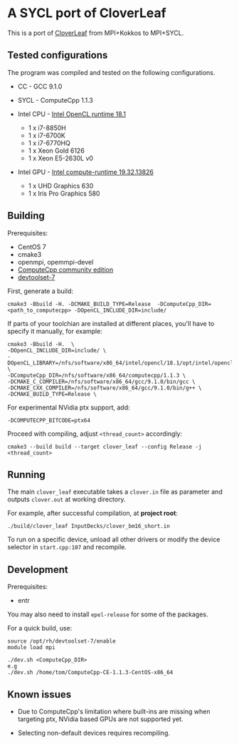 # A SYCL port of CloverLeaf

This is a port of [CloverLeaf](https://github.com/UoB-HPC/cloverleaf_kokkos) from MPI+Kokkos to MPI+SYCL.

## Tested configurations

The program was compiled and tested on the following configurations.

 * CC -  GCC 9.1.0
 * SYCL - ComputeCpp 1.1.3
 

 * Intel CPU - [Intel OpenCL runtime 18.1](https://software.intel.com/en-us/articles/opencl-drivers)
   * 1 x i7-8850H
   * 1 x i7-6700K
   * 1 x i7-6770HQ
   * 1 x Xeon Gold 6126
   * 1 x Xeon E5-2630L v0
 * Intel GPU - [Intel compute-runtime 19.32.13826](https://github.com/intel/compute-runtime/releases/tag/19.32.13826)
   * 1 x UHD Graphics 630
   * 1 x Iris Pro Graphics 580
   

## Building

Prerequisites:

 * CentOS 7
 * cmake3
 * openmpi, opemmpi-devel
 * [ComputeCpp community edition](https://www.codeplay.com/products/computesuite/computecpp)
 * [devtoolset-7](https://www.softwarecollections.org/en/scls/rhscl/devtoolset-7/)
 
First, generate a build:
 
    cmake3 -Bbuild -H. -DCMAKE_BUILD_TYPE=Release  -DComputeCpp_DIR=<path_to_computecpp> -DOpenCL_INCLUDE_DIR=include/

If parts of your toolchian are installed at different places, you'll have to specify it manually, for example:

    cmake3 -Bbuild -H.  \
    -DOpenCL_INCLUDE_DIR=include/ \
    -DOpenCL_LIBRARY=/nfs/software/x86_64/intel/opencl/18.1/opt/intel/opencl_compilers_and_libraries_18.1.0.015/linux/compiler/lib/intel64_lin/libOpenCL.so.2.0 \
    -DComputeCpp_DIR=/nfs/software/x86_64/computecpp/1.1.3 \
    -DCMAKE_C_COMPILER=/nfs/software/x86_64/gcc/9.1.0/bin/gcc \
    -DCMAKE_CXX_COMPILER=/nfs/software/x86_64/gcc/9.1.0/bin/g++ \
    -DCMAKE_BUILD_TYPE=Release \

For experimental NVidia ptx support, add:

    -DCOMPUTECPP_BITCODE=ptx64

Proceed with compiling, adjust `<thread_count>` accordingly:
    
    cmake3 --build build --target clover_leaf --config Release -j <thread_count>
   

## Running

The main `clover_leaf` executable takes a `clover.in` file as parameter and outputs `clover.out` at working directory.

For example, after successful compilation, at **project root**:

    ./build/clover_leaf InputDecks/clover_bm16_short.in

To run on a specific device, unload all other drivers or modify the device selector in `start.cpp:107` and recompile.

## Development

Prerequisites:

 * entr
 
You may also need to install `epel-release` for some of the packages.

For a quick build, use:

	source /opt/rh/devtoolset-7/enable
	module load mpi

    ./dev.sh <ComputeCpp_DIR>
    e.g
    ./dev.sh /home/tom/ComputeCpp-CE-1.1.3-CentOS-x86_64

## Known issues

 * Due to ComputeCpp's limitation where built-ins are missing when targeting ptx, NVidia based GPUs are not supported yet.

 * Selecting non-default devices requires recompiling. 
